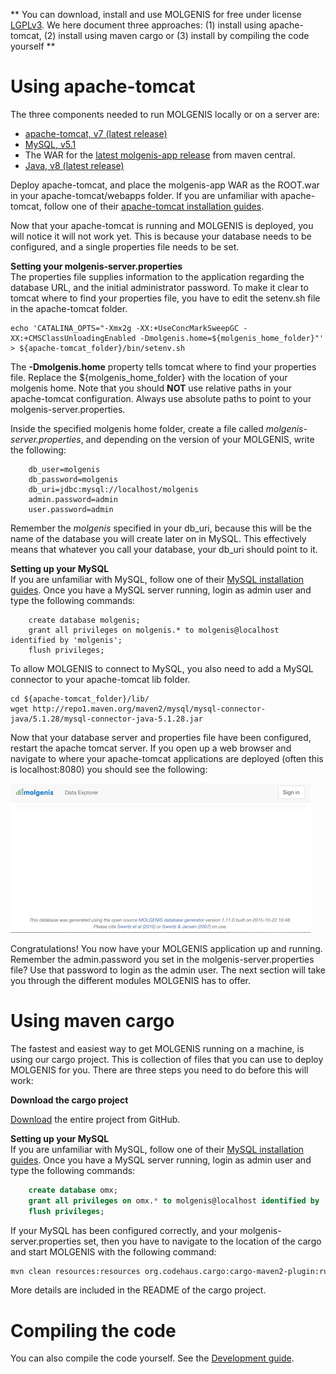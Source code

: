 **
You can download, install and use MOLGENIS for free under license [LGPLv3](). We here document three approaches: (1) install using apache-tomcat, (2) install using maven cargo or (3) install by compiling the code yourself
**

# Using apache-tomcat
The three components needed to run MOLGENIS locally or on a server are:

* [apache-tomcat, v7 (latest release)](http://tomcat.apache.org/)
* [MySQL, v5.1](https://www.mysql.com/downloads/)
* The WAR for the [latest molgenis-app release](http://search.maven.org/#search%7Cgav%7C1%7Cg%3A%22org.molgenis%22%20AND%20a%3A%22molgenis-app%22) from maven central.
* [Java, v8 (latest release)](http://www.oracle.com/technetwork/java/javase/downloads/index.html)

Deploy apache-tomcat, and place the molgenis-app WAR as the ROOT.war in your apache-tomcat/webapps folder. If you are unfamiliar with apache-tomcat, follow one of their [apache-tomcat installation guides](https://tomcat.apache.org/tomcat-7.0-doc/deployer-howto.html).

Now that your apache-tomcat is running and MOLGENIS is deployed, you will notice it will not work yet. This is because your database needs to be configured, and a single properties file needs to be set.

**Setting your molgenis-server.properties**   
The properties file supplies information to the application regarding the database URL, and the initial administrator password. To make it clear to tomcat where to find your properties file, you have to edit the setenv.sh file in the apache-tomcat folder.

```
echo 'CATALINA_OPTS="-Xmx2g -XX:+UseConcMarkSweepGC -XX:+CMSClassUnloadingEnabled -Dmolgenis.home=${molgenis_home_folder}"' > ${apache-tomcat_folder}/bin/setenv.sh
```

The **-Dmolgenis.home** property tells tomcat where to find your properties file. Replace the ${molgenis_home_folder} with the location of your molgenis home. Note that you should **NOT** use relative paths in your apache-tomcat configuration. Always use absolute paths to point to your molgenis-server.properties.

Inside the specified molgenis home folder, create a file called *molgenis-server.properties*, and depending on the version of your MOLGENIS, write the following:

```
	db_user=molgenis  
	db_password=molgenis  
	db_uri=jdbc:mysql://localhost/molgenis  
	admin.password=admin  
	user.password=admin  
```

Remember the *molgenis* specified in your db_uri, because this will be the name of the database you will create later on in MySQL. This effectively means that whatever you call your database, your db_uri should point to it.

**Setting up your MySQL**  
If you are unfamiliar with MySQL, follow one of their [MySQL installation guides](http://dev.mysql.com/doc/refman/5.7/en/windows-installation.html). Once you have a MySQL server running, login as admin user and type the following commands:

```
	create database molgenis;  
	grant all privileges on molgenis.* to molgenis@localhost identified by 'molgenis';  
	flush privileges;  
```

To allow MOLGENIS to connect to MySQL, you also need to add a MySQL connector to your apache-tomcat lib folder.

```
cd ${apache-tomcat_folder}/lib/
wget http://repo1.maven.org/maven2/mysql/mysql-connector-java/5.1.28/mysql-connector-java-5.1.28.jar
```

Now that your database server and properties file have been configured, restart the apache tomcat server.
If you open up a web browser and navigate to where your apache-tomcat applications are deployed (often this is localhost:8080) you should see the following:  

![](../images/molgenis_home_logged_out.png?raw=true, "molgenis home page")  

Congratulations! You now have your MOLGENIS application up and running. Remember the admin.password you set in the molgenis-server.properties file? Use that password to login as the admin user. The next section will take you through the different modules MOLGENIS has to offer.

# Using maven cargo
The fastest and easiest way to get MOLGENIS running on a machine, is using our cargo project. This is collection of files that you can use to deploy MOLGENIS for you. There are three steps you need to do before this will work: 

**Download the cargo project**

[Download](https://github.com/molgenis/molgenis-cargo) the entire project from GitHub.

**Setting up your MySQL**  
If you are unfamiliar with MySQL, follow one of their [MySQL installation guides](http://dev.mysql.com/doc/refman/5.7/en/windows-installation.html). Once you have a MySQL server running, login as admin user and type the following commands:

```sql
	create database omx;
	grant all privileges on omx.* to molgenis@localhost identified by 'molgenis';
	flush privileges;
```

If your MySQL has been configured correctly, and your molgenis-server.properties set, then you have to navigate to the location of the cargo and start MOLGENIS with the following command:

```bash
mvn clean resources:resources org.codehaus.cargo:cargo-maven2-plugin:run
```

More details are included in the README of the cargo project.

# Compiling the code

You can also compile the code yourself. See the [Development guide](/develop).


